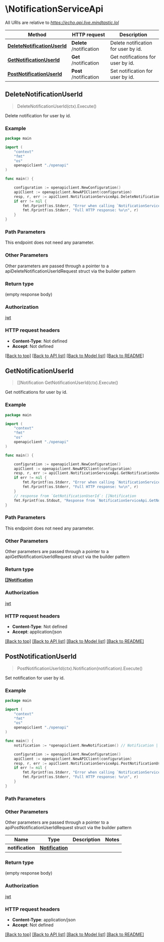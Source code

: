 # \NotificationServiceApi

All URIs are relative to *https://echo.api.live.mindtastic.lol*

Method | HTTP request | Description
------------- | ------------- | -------------
[**DeleteNotificationUserId**](NotificationServiceApi.md#DeleteNotificationUserId) | **Delete** /notification | Delete notification for user by id.
[**GetNotificationUserId**](NotificationServiceApi.md#GetNotificationUserId) | **Get** /notification | Get notifications for user by id.
[**PostNotificationUserId**](NotificationServiceApi.md#PostNotificationUserId) | **Post** /notification | Set notification for user by id.



## DeleteNotificationUserId

> DeleteNotificationUserId(ctx).Execute()

Delete notification for user by id.



### Example

```go
package main

import (
    "context"
    "fmt"
    "os"
    openapiclient "./openapi"
)

func main() {

    configuration := openapiclient.NewConfiguration()
    apiClient := openapiclient.NewAPIClient(configuration)
    resp, r, err := apiClient.NotificationServiceApi.DeleteNotificationUserId(context.Background()).Execute()
    if err != nil {
        fmt.Fprintf(os.Stderr, "Error when calling `NotificationServiceApi.DeleteNotificationUserId``: %v\n", err)
        fmt.Fprintf(os.Stderr, "Full HTTP response: %v\n", r)
    }
}
```

### Path Parameters

This endpoint does not need any parameter.

### Other Parameters

Other parameters are passed through a pointer to a apiDeleteNotificationUserIdRequest struct via the builder pattern


### Return type

 (empty response body)

### Authorization

[jwt](../README.md#jwt)

### HTTP request headers

- **Content-Type**: Not defined
- **Accept**: Not defined

[[Back to top]](#) [[Back to API list]](../README.md#documentation-for-api-endpoints)
[[Back to Model list]](../README.md#documentation-for-models)
[[Back to README]](../README.md)


## GetNotificationUserId

> []Notification GetNotificationUserId(ctx).Execute()

Get notifications for user by id.



### Example

```go
package main

import (
    "context"
    "fmt"
    "os"
    openapiclient "./openapi"
)

func main() {

    configuration := openapiclient.NewConfiguration()
    apiClient := openapiclient.NewAPIClient(configuration)
    resp, r, err := apiClient.NotificationServiceApi.GetNotificationUserId(context.Background()).Execute()
    if err != nil {
        fmt.Fprintf(os.Stderr, "Error when calling `NotificationServiceApi.GetNotificationUserId``: %v\n", err)
        fmt.Fprintf(os.Stderr, "Full HTTP response: %v\n", r)
    }
    // response from `GetNotificationUserId`: []Notification
    fmt.Fprintf(os.Stdout, "Response from `NotificationServiceApi.GetNotificationUserId`: %v\n", resp)
}
```

### Path Parameters

This endpoint does not need any parameter.

### Other Parameters

Other parameters are passed through a pointer to a apiGetNotificationUserIdRequest struct via the builder pattern


### Return type

[**[]Notification**](Notification.md)

### Authorization

[jwt](../README.md#jwt)

### HTTP request headers

- **Content-Type**: Not defined
- **Accept**: application/json

[[Back to top]](#) [[Back to API list]](../README.md#documentation-for-api-endpoints)
[[Back to Model list]](../README.md#documentation-for-models)
[[Back to README]](../README.md)


## PostNotificationUserId

> PostNotificationUserId(ctx).Notification(notification).Execute()

Set notification for user by id.



### Example

```go
package main

import (
    "context"
    "fmt"
    "os"
    openapiclient "./openapi"
)

func main() {
    notification := *openapiclient.NewNotification() // Notification |  (optional)

    configuration := openapiclient.NewConfiguration()
    apiClient := openapiclient.NewAPIClient(configuration)
    resp, r, err := apiClient.NotificationServiceApi.PostNotificationUserId(context.Background()).Notification(notification).Execute()
    if err != nil {
        fmt.Fprintf(os.Stderr, "Error when calling `NotificationServiceApi.PostNotificationUserId``: %v\n", err)
        fmt.Fprintf(os.Stderr, "Full HTTP response: %v\n", r)
    }
}
```

### Path Parameters



### Other Parameters

Other parameters are passed through a pointer to a apiPostNotificationUserIdRequest struct via the builder pattern


Name | Type | Description  | Notes
------------- | ------------- | ------------- | -------------
 **notification** | [**Notification**](Notification.md) |  | 

### Return type

 (empty response body)

### Authorization

[jwt](../README.md#jwt)

### HTTP request headers

- **Content-Type**: application/json
- **Accept**: Not defined

[[Back to top]](#) [[Back to API list]](../README.md#documentation-for-api-endpoints)
[[Back to Model list]](../README.md#documentation-for-models)
[[Back to README]](../README.md)

